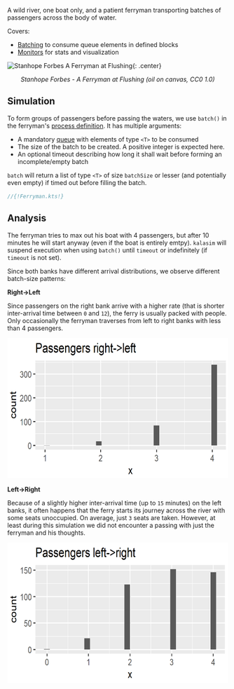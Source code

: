 <!--# Ferryman-->

A wild river, one boat only, and a patient ferryman transporting batches of passengers across the body of water.

Covers:

* [Batching](../component.md#queue) to consume queue elements in defined blocks
* [Monitors](../monitors.md) for stats and visualization

![Stanhope Forbes A Ferryman at Flushing](https://upload.wikimedia.org/wikipedia/commons/5/50/Stanhope_Forbes_A_Ferryman_at_Flushing.jpg){: .center}

<p align="center">
<i>Stanhope Forbes - A Ferryman at Flushing (oil on canvas, CC0 1.0)</i>
</p>

## Simulation

To form groups of passengers before passing the waters, we use `batch()` in the ferryman's [process definition](../component.md#creation-of-a-component). It has multiple arguments:

* A mandatory [queue](../component.md#queue) with elements of type `<T>` to be consumed
* The size of the batch to be created. A positive integer is expected here.
* An optional timeout describing how long it shall wait before forming an incomplete/empty batch

`batch` will return a list of type `<T>` of size `batchSize` or lesser (and potentially even empty) if timed out before filling the batch.

```kotlin
//{!Ferryman.kts!}
```

## Analysis

The ferryman tries to max out his boat with 4 passengers, but after 10 minutes he will start anyway (even if the boat is entirely emtpy). `kalasim` will suspend execution when using `batch()` until `timeout` or indefinitely (if `timeout` is not set).

Since both banks have different arrival distributions, we observe different batch-size patterns:


**Right→Left**

Since passengers on the right bank arrive with a higher rate (that is shorter inter-arrival time between `0` and `12`), the ferry is usually packed with people. Only occasionally the ferryman traverses from left to right banks with less than 4 passengers.

![](ferry_right_left.png)


**Left→Right**

Because of a slightly higher inter-arrival time (up to `15` minutes) on the left banks, it often happens that the ferry starts its journey across the river with some seats unoccupied. On average, just `3` seats are taken. However, at least during this simulation we did not encounter a passing with just the ferryman and his thoughts.

![](ferry_left_right.png)
